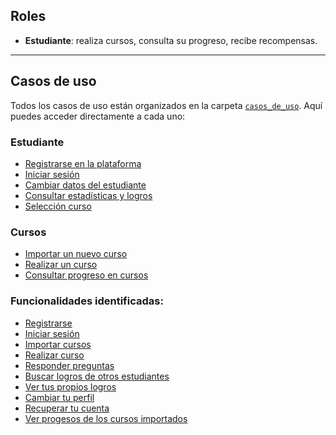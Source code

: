 ## Roles


- **Estudiante**: realiza cursos, consulta su progreso, recibe recompensas.

---

## Casos de uso

Todos los casos de uso están organizados en la carpeta [`casos_de_uso`](.). Aquí puedes acceder directamente a cada uno:

### Estudiante

- [Registrarse en la plataforma](./registro-nuevo-estudiante.md)
- [Iniciar sesión](./autenticacion-de-estudiante.md)
- [Cambiar datos del estudiante](./configuracion-estudiante.md)
- [Consultar estadísticas y logros](./gamificacion-logros.md)
- [Selección curso](./seleccion-tema.md)

### Cursos

- [Importar un nuevo curso](./carga-cursos-archivo.md)
- [Realizar un curso](./realizacion-curso.md)
- [Consultar progreso en cursos](./progreso-estudiante.md)

### Funcionalidades identificadas:
- [Registrarse](./registro-nuevo-estudiante.md)
- [Iniciar sesión](./autenticacion-de-estudiante.md)
- [Importar cursos](./carga-cursos-archivo.md)
- [Realizar curso](./realizacion-curso.md)
- [Responder preguntas](./realizacion-curso.md)
- [Buscar logros de otros estudiantes](./buscar-logros-estudiantes.md)
- [Ver tus propios logros](./consultar-mis-logros.md)
- [Cambiar tu perfil](./configuracion-estudiante.md)
- [Recuperar tu cuenta](./recuperar-contrasena.md)
- [Ver progesos de los cursos importados](./progreso-estudiante.md)


